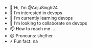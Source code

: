 - 👋 Hi, I’m @AnjuSingh24
- 👀 I’m interested in devops
- 🌱 I’m currently learning devops
- 💞️ I’m looking to collaborate on devops
- 📫 How to reach me ...
- 😄 Pronouns: she/her
- ⚡ Fun fact: na

<!---
AnjuSingh24/AnjuSingh24 is a ✨ special ✨ repository because its `README.md` (this file) appears on your GitHub profile.
You can click the Preview link to take a look at your changes.
--->
